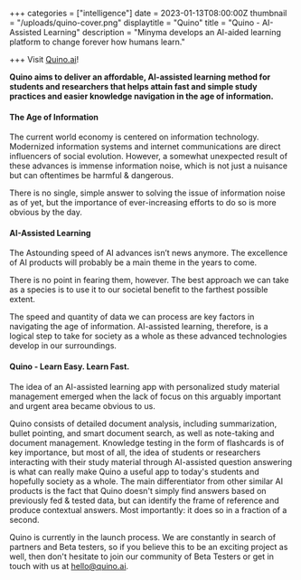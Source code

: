 +++
categories = ["intelligence"]
date = 2023-01-13T08:00:00Z
thumbnail = "/uploads/quino-cover.png"
displaytitle = "Quino"
title = "Quino - AI-Assisted Learning"
description = "Minyma develops an AI-aided learning platform to change forever how humans learn."

+++
Visit [Quino.ai](https://quino.ai/)! 

**Quino aims to deliver an affordable, AI-assisted learning method for students and researchers that helps attain fast and simple study practices and easier knowledge navigation in the age of information.**

#### The Age of Information

The current world economy is centered on information technology. Modernized information systems and internet communications are direct influencers of social evolution. However, a somewhat unexpected result of these advances is immense information noise, which is not just a nuisance but can oftentimes be harmful & dangerous.

There is no single, simple answer to solving the issue of information noise as of yet, but the importance of ever-increasing efforts to do so is more obvious by the day.

#### AI-Assisted Learning

The Astounding speed of AI advances isn’t news anymore. The excellence of AI products will probably be a main theme in the years to come.

There is no point in fearing them, however. The best approach we can take as a species is to use it to our societal benefit to the farthest possible extent.

The speed and quantity of data we can process are key factors in navigating the age of information. AI-assisted learning, therefore, is a logical step to take for society as a whole as these advanced technologies develop in our surroundings.

#### Quino - Learn Easy. Learn Fast.

The idea of an AI-assisted learning app with personalized study material management emerged when the lack of focus on this arguably important and urgent area became obvious to us.

Quino consists of detailed document analysis, including summarization, bullet pointing, and smart document search, as well as note-taking and document management. Knowledge testing in the form of flashcards is of key importance, but most of all, the idea of students or researchers interacting with their study material through AI-assisted question answering is what can really make Quino a useful app to today's students and hopefully society as a whole.
The main differentiator from other similar AI products is the fact that Quino doesn't simply find answers based on previously fed & tested data, but can identify the frame of reference and produce contextual answers. Most importantly: it does so in a fraction of a second.

Quino is currently in the launch process. We are constantly in search of partners and Beta testers, so if you believe this to be an exciting project as well, then don't hesitate to join our community of Beta Testers or get in touch with us at hello@quino.ai.


